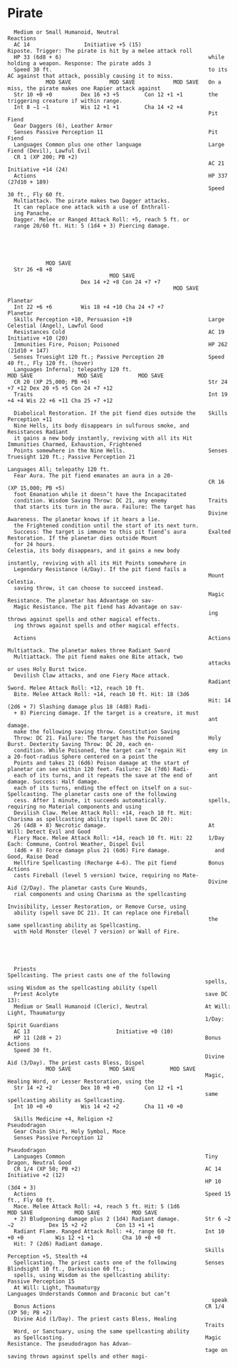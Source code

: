 # Pirate

      Medium or Small Humanoid, Neutral                            Reactions
      AC 14                 Initiative +5 (15)                           Riposte. Trigger: The pirate is hit by a melee attack roll
      HP 33 (6d8 + 6)                                              while holding a weapon. Response: The pirate adds 3
      Speed 30 ft.                                                 to its AC against that attack, possibly causing it to miss.
                MOD SAVE            MOD SAVE            MOD SAVE   On a miss, the pirate makes one Rapier attack against
      Str 10 +0 +0         Dex 16 +3 +5        Con 12 +1 +1        the triggering creature if within range.
      Int 8 −1 −1          Wis 12 +1 +1        Cha 14 +2 +4
                                                                   Pit Fiend
      Gear Daggers (6), Leather Armor
      Senses Passive Perception 11                                 Pit Fiend
      Languages Common plus one other language                     Large Fiend (Devil), Lawful Evil
      CR 1 (XP 200; PB +2)
                                                                   AC 21                            Initiative +14 (24)
      Actions                                                      HP 337 (27d10 + 189)
                                                                   Speed 30 ft., Fly 60 ft.
      Multiattack. The pirate makes two Dagger attacks.
      It can replace one attack with a use of Enthrall-
      ing Panache.
      Dagger. Melee or Ranged Attack Roll: +5, reach 5 ft. or
      range 20/60 ft. Hit: 5 (1d4 + 3) Piercing damage.





                MOD SAVE
      Str 26 +8 +8
                                    MOD SAVE
                           Dex 14 +2 +8 Con 24 +7 +7
                                                        MOD SAVE
                                                                   Planetar
      Int 22 +6 +6         Wis 18 +4 +10 Cha 24 +7 +7              Planetar
      Skills Perception +10, Persuasion +19                        Large Celestial (Angel), Lawful Good
      Resistances Cold                                             AC 19                              Initiative +10 (20)
      Immunities Fire, Poison; Poisoned                            HP 262 (21d10 + 147)
      Senses Truesight 120 ft.; Passive Perception 20              Speed 40 ft., Fly 120 ft. (hover)
      Languages Infernal; telepathy 120 ft.                                  MOD SAVE              MOD SAVE           MOD SAVE
      CR 20 (XP 25,000; PB +6)                                     Str 24 +7 +12 Dex 20 +5 +5 Con 24 +7 +12
      Traits                                                       Int 19 +4 +4 Wis 22 +6 +11 Cha 25 +7 +12

      Diabolical Restoration. If the pit fiend dies outside the    Skills Perception +11
      Nine Hells, its body disappears in sulfurous smoke, and      Resistances Radiant
      it gains a new body instantly, reviving with all its Hit     Immunities Charmed, Exhaustion, Frightened
      Points somewhere in the Nine Hells.                          Senses Truesight 120 ft.; Passive Perception 21
                                                                   Languages All; telepathy 120 ft.
      Fear Aura. The pit fiend emanates an aura in a 20-
                                                                   CR 16 (XP 15,000; PB +5)
      foot Emanation while it doesn’t have the Incapacitated
      condition. Wisdom Saving Throw: DC 21, any enemy             Traits
      that starts its turn in the aura. Failure: The target has
                                                                   Divine Awareness. The planetar knows if it hears a lie.
      the Frightened condition until the start of its next turn.
      Success: The target is immune to this pit fiend’s aura       Exalted Restoration. If the planetar dies outside Mount
      for 24 hours.                                                Celestia, its body disappears, and it gains a new body
                                                                   instantly, reviving with all its Hit Points somewhere in
      Legendary Resistance (4/Day). If the pit fiend fails a
                                                                   Mount Celestia.
      saving throw, it can choose to succeed instead.
                                                                   Magic Resistance. The planetar has Advantage on sav-
      Magic Resistance. The pit fiend has Advantage on sav-
                                                                   ing throws against spells and other magical effects.
      ing throws against spells and other magical effects.

      Actions                                                      Actions
                                                                   Multiattack. The planetar makes three Radiant Sword
      Multiattack. The pit fiend makes one Bite attack, two
                                                                   attacks or uses Holy Burst twice.
      Devilish Claw attacks, and one Fiery Mace attack.
                                                                   Radiant Sword. Melee Attack Roll: +12, reach 10 ft.
      Bite. Melee Attack Roll: +14, reach 10 ft. Hit: 18 (3d6
                                                                   Hit: 14 (2d6 + 7) Slashing damage plus 18 (4d8) Radi-
      + 8) Piercing damage. If the target is a creature, it must
                                                                   ant damage.
      make the following saving throw. Constitution Saving
      Throw: DC 21. Failure: The target has the Poisoned           Holy Burst. Dexterity Saving Throw: DC 20, each en-
      condition. While Poisoned, the target can’t regain Hit       emy in a 20-foot-radius Sphere centered on a point the
      Points and takes 21 (6d6) Poison damage at the start of      planetar can see within 120 feet. Failure: 24 (7d6) Radi-
      each of its turns, and it repeats the save at the end of     ant damage. Success: Half damage.
      each of its turns, ending the effect on itself on a suc-     Spellcasting. The planetar casts one of the following
      cess. After 1 minute, it succeeds automatically.             spells, requiring no Material components and using
      Devilish Claw. Melee Attack Roll: +14, reach 10 ft. Hit:     Charisma as spellcasting ability (spell save DC 20):
      26 (4d8 + 8) Necrotic damage.                                At Will: Detect Evil and Good
      Fiery Mace. Melee Attack Roll: +14, reach 10 ft. Hit: 22     1/Day Each: Commune, Control Weather, Dispel Evil
      (4d6 + 8) Force damage plus 21 (6d6) Fire damage.              and Good, Raise Dead
      Hellfire Spellcasting (Recharge 4–6). The pit fiend          Bonus Actions
      casts Fireball (level 5 version) twice, requiring no Mate-
                                                                   Divine Aid (2/Day). The planetar casts Cure Wounds,
      rial components and using Charisma as the spellcasting
                                                                   Invisibility, Lesser Restoration, or Remove Curse, using
      ability (spell save DC 21). It can replace one Fireball
                                                                   the same spellcasting ability as Spellcasting.
      with Hold Monster (level 7 version) or Wall of Fire.





      Priests                                                     Spellcasting. The priest casts one of the following
                                                                  spells, using Wisdom as the spellcasting ability (spell
      Priest Acolyte                                              save DC 13):
      Medium or Small Humanoid (Cleric), Neutral                  At Will: Light, Thaumaturgy
                                                                  1/Day: Spirit Guardians
      AC 13                           Initiative +0 (10)
      HP 11 (2d8 + 2)                                             Bonus Actions
      Speed 30 ft.
                                                                  Divine Aid (3/Day). The priest casts Bless, Dispel
                MOD SAVE            MOD SAVE           MOD SAVE
                                                                  Magic, Healing Word, or Lesser Restoration, using the
      Str 14 +2 +2         Dex 10 +0 +0        Con 12 +1 +1
                                                                  same spellcasting ability as Spellcasting.
      Int 10 +0 +0         Wis 14 +2 +2        Cha 11 +0 +0

      Skills Medicine +4, Religion +2                             Pseudodragon
      Gear Chain Shirt, Holy Symbol, Mace
      Senses Passive Perception 12
                                                                  Pseudodragon
      Languages Common                                            Tiny Dragon, Neutral Good
      CR 1/4 (XP 50; PB +2)                                       AC 14                             Initiative +2 (12)
                                                                  HP 10 (3d4 + 3)
      Actions                                                     Speed 15 ft., Fly 60 ft.
      Mace. Melee Attack Roll: +4, reach 5 ft. Hit: 5 (1d6                  MOD SAVE             MOD SAVE          MOD SAVE
      + 2) Bludgeoning damage plus 2 (1d4) Radiant damage.        Str 6 −2 −2           Dex 15 +2 +2         Con 13 +1 +1
      Radiant Flame. Ranged Attack Roll: +4, range 60 ft.         Int 10 +0 +0          Wis 12 +1 +1         Cha 10 +0 +0
      Hit: 7 (2d6) Radiant damage.
                                                                  Skills Perception +5, Stealth +4
      Spellcasting. The priest casts one of the following         Senses Blindsight 10 ft., Darkvision 60 ft.;
      spells, using Wisdom as the spellcasting ability:             Passive Perception 15
      At Will: Light, Thaumaturgy                                 Languages Understands Common and Draconic but can’t
                                                                    speak
      Bonus Actions                                               CR 1/4 (XP 50; PB +2)
      Divine Aid (1/Day). The priest casts Bless, Healing
                                                                  Traits
      Word, or Sanctuary, using the same spellcasting ability
      as Spellcasting.                                            Magic Resistance. The pseudodragon has Advan-
                                                                  tage on saving throws against spells and other magi-
